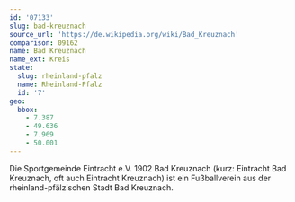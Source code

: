 ```yaml
---
id: '07133'
slug: bad-kreuznach
source_url: 'https://de.wikipedia.org/wiki/Bad_Kreuznach'
comparison: 09162
name: Bad Kreuznach
name_ext: Kreis
state:
  slug: rheinland-pfalz
  name: Rheinland-Pfalz
  id: '7'
geo:
  bbox:
    - 7.387
    - 49.636
    - 7.969
    - 50.001
---
```


Die Sportgemeinde Eintracht e.V. 1902 Bad Kreuznach (kurz: Eintracht Bad Kreuznach, oft auch Eintracht Kreuznach) ist ein Fußballverein aus der rheinland-pfälzischen Stadt Bad Kreuznach.
